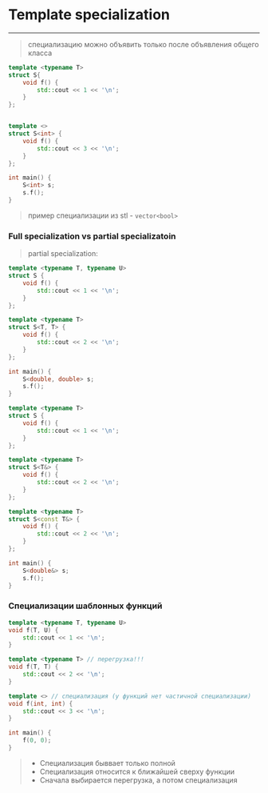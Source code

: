 # Template specialization
***
> специализацию можно объявить только после объявления общего класса

```c++
template <typename T> 
struct S{
    void f() {
        std::cout << 1 << '\n';
    }
};


template <>
struct S<int> {
    void f() {
        std::cout << 3 << '\n';
    }
};

int main() {
    S<int> s;
    s.f();
}
```

> пример специализации из stl - ``vector<bool>``
> 

### Full specialization vs partial specializatoin

> partial specialization:
```c++
template <typename T, typename U>
struct S {
    void f() {
        std::cout << 1 << '\n';
    }
};

template <typename T> 
struct S<T, T> {
    void f() {
        std::cout << 2 << '\n';
    }
};

int main() {
    S<double, double> s;
    s.f();
}
```

```c++
template <typename T>
struct S {
    void f() {
        std::cout << 1 << '\n';
    }
};

template <typename T> 
struct S<T&> {
    void f() {
        std::cout << 2 << '\n';
    }
};

template <typename T> 
struct S<const T&> {
    void f() {
        std::cout << 2 << '\n';
    }
};

int main() {
    S<double&> s;
    s.f();
}
```

### Специализации шаблонных функций

```c++
template <typename T, typename U>
void f(T, U) {
    std::cout << 1 << '\n';
}

template <typename T> // перегрузка!!!
void f(T, T) {
    std::cout << 2 << '\n';
}

template <> // специализация (у функций нет частичной специализации)
void f(int, int) {
    std::cout << 3 << '\n';
}

int main() {
    f(0, 0);
}

```

> * Специализация быввает только полной
> * Специализация относится к ближайшей сверху функции 
> * Сначала выбирается перегрузка, а потом специализация

